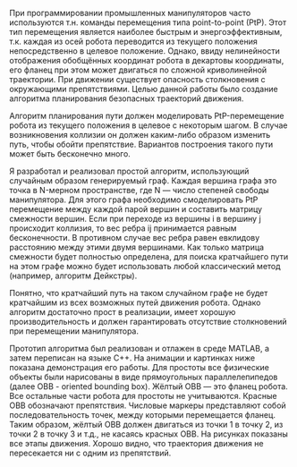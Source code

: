 При программировании промышленных манипуляторов часто используются т.н. команды перемещения типа point-to-point (PtP). Этот тип перемещения является наиболее быстрым и энергоэффективным, т.к. каждая из осей робота переводится из текущего положения непосредственно в целевое положение. Однако, ввиду нелинейности отображения обобщённых координат робота в декартовы координаты, его фланец при этом может двигаться по сложной криволинейной траектории. При движении существует опасность столкновения с окружающими препятствиями. Целью данной работы было создание алгоритма планирования безопасных траекторий движения.

Алгоритм планирования пути должен моделировать PtP-перемещение робота из текущего положения в целевое с некоторым шагом. В случае возникновения коллизии он должен каким-либо образом изменить путь, чтобы обойти препятствие. Вариантов построения такого пути может быть бесконечно много.

Я разработал и реализовал простой алгоритм, использующий случайным образом генерируемый граф. Каждая вершина графа это точка в N-мерном пространстве, где N — число степеней свободы манипулятора. Для этого графа необходимо смоделировать PtP перемещение между каждой парой вершин и составить матрицу смежности вершин. Если при переходе из вершины i в вершину j происходит коллизия, то вес ребра ij принимается равным бесконечности. В противном случае вес ребра равен евклидову расстоянию между этими двумя вершинами. Как только матрица смежности будет полностью определена, для поиска кратчайшего пути на этом графе можно будет использовать любой классический метод (например, алгоритм Дейкстры).

Понятно, что кратчайший путь на таком случайном графе не будет кратчайшим из всех возможных путей движения робота. Однако алгоритм достаточно прост в реализации, имеет хорошую производительность и должен гарантировать отсутствие столкновений при перемещении манипулятора.

Прототип алгоритма был реализован и отлажен в среде MATLAB, а затем переписан на языке C++. На анимации и картинках ниже показана демонстрация его работы. Для простоты все физические объекты были нарисованы в виде прямоугольных параллелепипедов (далее OBB - oriented bounding box). Жёлтый OBB — это фланец робота. Все остальные части робота для простоты не учитываются. Красные OBB обозначают препятствия. Числовые маркеры представляют собой последовательность точек, между которыми перемещается фланец. Таким образом, жёлтый OBB должен двигаться из точки 1 в точку 2, из точки 2 в точку 3 и т.д., не касаясь красных OBB. На рисунках показаны все этапы движения. Хорошо видно, что траектория движения не пересекается ни с одним из препятствий.
